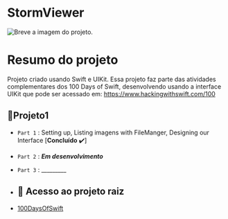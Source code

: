# StormViewer

![Breve a imagem do projeto.]( )
 # Resumo do projeto
Projeto criado usando Swift e UIKit. Essa projeto faz parte das atividades complementares dos 100 Days of Swift, desenvolvendo usando a interface UIKit que pode ser acessado em: https://www.hackingwithswift.com/100 

## 🔨Projeto1
- `Part 1` :  Setting up, Listing imagens with FileManger, Designing our Interface  [**Concluído** ✔️]
- `Part 2` :  **_Em desenvolvimento_** 
- `Part 3` :   _________

-  ## 📁 Acesso ao projeto raiz
-  <a href="https://github.com/rluispdev/100DaysOfSwift/tree/main/" target="_blank"> 100DaysOfSwift</a>
